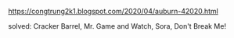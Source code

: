 https://congtrung2k1.blogspot.com/2020/04/auburn-42020.html

solved: Cracker Barrel, Mr. Game and Watch, Sora, Don't Break Me! 
